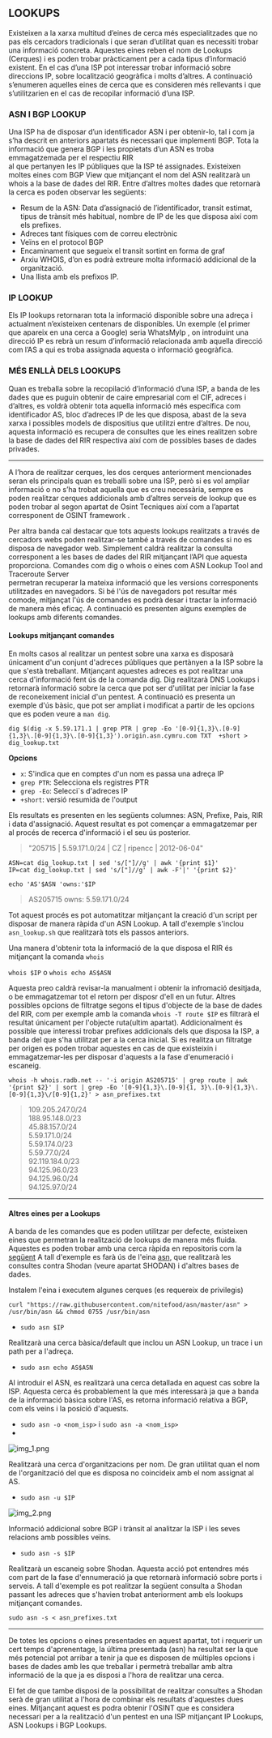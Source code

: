 ## LOOKUPS
Existeixen a la xarxa multitud d’eines de cerca més especialitzades que no pas els cercadors tradicionals i que seran 
d’utilitat quan es necessiti trobar una informació concreta. Aquestes eines reben el nom de Lookups (Cerques) i es poden
trobar pràcticament per a cada tipus d’informació existent. En el cas d’una ISP pot interessar trobar informació sobre 
direccions IP, sobre localització geogràfica i molts d’altres. A continuació s’enumeren aquelles eines de cerca que es 
consideren més rellevants i que s’utilitzarien en el cas de recopilar informació d’una ISP.  

### ASN I BGP LOOKUP  

Una ISP ha de disposar d’un identificador ASN i per obtenir-lo, tal i com ja s’ha descrit en anteriors apartats és necessari 
que implementi BGP. Tota la informació que genera BGP i les propietats d’un ASN es troba emmagatzemada per el respectiu RIR  
al que pertanyen les IP públiques que la ISP té assignades. Existeixen moltes eines com BGP View  que mitjançant el nom 
del ASN realitzarà un whois  a la base de dades del RIR. Entre d’altres moltes dades que retornarà la cerca es poden observar
les següents:

- Resum de la ASN: Data d’assignació de l’identificador, transit estimat, tipus de trànsit més habitual, nombre de IP 
de les que disposa així com els prefixes.  
- Adreces tant físiques com de correu electrònic  
- Veïns en el protocol BGP  
- Encaminament que segueix el transit sortint en forma de graf  
- Arxiu WHOIS, d’on es podrà extreure molta informació addicional de la organització.  
- Una llista amb els prefixos IP.  

### IP LOOKUP  

Els IP lookups retornaran tota la informació disponible sobre una adreça i actualment n’existeixen centenars de disponibles. 
Un exemple (el primer que apareix en una cerca a Google) seria WhatsMyIp , on introduint una direcció IP es rebrà un resum 
d’informació relacionada amb aquella direcció com l’AS a qui es troba assignada aquesta o informació geogràfica.

### MÉS ENLLÀ DELS LOOKUPS
Quan es treballa sobre la recopilació d’informació d’una ISP, a banda de les dades que es puguin obtenir de caire empresarial 
com el CIF, adreces i d’altres, es voldrà obtenir tota aquella informació més específica com identificador AS, bloc d’adreces 
IP de les que disposa, abast de la seva xarxa i possibles models de dispositius que utilitzi entre d’altres. De nou, aquesta 
informació es recupera de consultes que les eines realitzen sobre la base de dades del RIR respectiva així com de possibles 
bases de dades privades.

---  

A l’hora de realitzar cerques, les dos cerques anteriorment mencionades seran els principals quan es treballi sobre una ISP, 
però si es vol ampliar informació o no s’ha trobat aquella que es creu necessària, sempre es poden realitzar cerques addicionals 
amb d’altres serveis de lookup que es poden trobar al segon apartat de Osint Tecniques  així com a l’apartat corresponent 
de OSINT framework .

Per altra banda cal destacar que tots aquests lookups realitzats a través de cercadors webs poden realitzar-se també a través 
de comandes si no es disposa de navegador web. Simplement caldrà realitzar la consulta corresponent a les bases de dades del 
RIR mitjançant l’API que aquesta proporciona.  Comandes com dig  o whois  o eines com ASN Lookup Tool and Traceroute Server  
permetran recuperar la mateixa informació que les versions corresponents utilitzades en navegadors. Si bé l'ús de navegadors
pot resultar més comode, mitjançat l'ús de comandes es podrà desar i tractar la informació de manera més eficaç. A continuació
es presenten alguns exemples de lookups amb diferents comandes.

#### Lookups mitjançant comandes

En molts casos al realitzar un pentest sobre una xarxa es disposarà únicament d'un conjunt d'adreces públiques que pertànyen
a la ISP sobre la que s'està treballant. Mitjançant aquestes adreces es pot realitzar una cerca d'informació fent ús de la
comanda dig. Dig realitzarà DNS Lookups i retornarà informació sobre la cerca que pot ser d'utilitat per iniciar la fase
de reconeixement inicial d'un pentest. A continuació es presenta un exemple d'ús bàsic, que pot ser ampliat i modificat 
a partir de les opcions que es poden veure a `man dig`.

`dig $(dig -x 5.59.171.1 | grep PTR | grep -Eo '[0-9]{1,3}\.[0-9]{1,3}\.[0-9]{1,3}\.[0-9]{1,3}').origin.asn.cymru.com TXT 
+short > dig_lookup.txt`

**Opcions**

- `x`: S'indica que en comptes d'un nom es passa una adreça IP
- `grep PTR`: Selecciona els registres PTR
- `grep -Eo`: Selecci`s d'adreces IP
- `+short`: versió resumida de l'output

Els resultats es presenten en les següents columnes: ASN, Prefixe, Pais, RIR i data d'assignació. Aquest resultat es pot
començar a emmagatzemar per al procés de recerca d'informació i el seu ús posterior.

> "205715 | 5.59.171.0/24 | CZ | ripencc | 2012-06-04"  

`ASN=cat dig_lookup.txt | sed 's/["]//g' | awk '{print $1}'`  
`IP=cat dig_lookup.txt | sed 's/["]//g' | awk -F'|' '{print $2}'`  

`echo 'AS'$ASN 'owns:'$IP`  

> AS205715 owns: 5.59.171.0/24  

Tot aquest procés es pot automatitzar mitjançant la creació d'un script per disposar de manera ràpida d'un ASN Lookup. A tall
d'exemple s'inclou `asn_lookup.sh` que realitzarà tots els passos anteriors.

Una manera d'obtenir tota la informació de la que disposa el RIR és mitjançant la comanda `whois`

`whois $IP` o `whois echo AS$ASN`

Aquesta preo caldrà revisar-la manualment i obtenir la infromació desitjada, o be emmagatzemar tot el retorn per disposr
d'ell en un futur. Altres possibles opcions de filtratge segons el tipus d'objecte de la base de dades del RIR, com per 
exemple amb la comanda `whois -T route $IP` es filtrarà el resultat únicament per l'objecte ruta(ultim apartat). Addicionalment
és possible que interessi trobar prefixes addicionals dels que disposa la ISP, a banda del que s'ha utilitzat per a la cerca 
inicial. Si es realitza un filtratge per origen es poden trobar aquestes en cas de que existeixin i emmagatzemar-les per
disposar d'aquests a la fase d'enumeració i escaneig.

`whois -h whois.radb.net -- '-i origin AS205715' | grep route | awk '{print $2}' | sort | grep -Eo '[0-9]{1,3}\.[0-9]{1,
3}\.[0-9]{1,3}\.[0-9]{1,3}\/[0-9]{1,2}' > asn_prefixes.txt`

> 109.205.247.0/24  
> 188.95.148.0/23  
> 45.88.157.0/24  
> 5.59.171.0/24  
> 5.59.174.0/23  
> 5.59.77.0/24  
> 92.119.184.0/23  
> 94.125.96.0/23  
> 94.125.96.0/24  
> 94.125.97.0/24  

---

#### Altres eines per a Lookups

A banda de les comandes que es poden utilitzar per defecte, existeixen eines que permetran la realització de lookups de 
manera més fluida. Aquestes es poden trobar amb una cerca ràpida en repositoris com la [següent](https://github.com/topics/asn-lookup)
A tall d'exemple es farà ús de l'eina [asn](https://github.com/nitefood/asn), que realitzarà les consultes contra Shodan
(veure apartat SHODAN) i d'altres bases de dades.

Instalem l'eina i executem algunes cerques (es requereix de privilegis)

`curl "https://raw.githubusercontent.com/nitefood/asn/master/asn" > /usr/bin/asn && chmod 0755 /usr/bin/asn`

- `sudo asn $IP`  

Realitzarà una cerca bàsica/default que inclou un ASN Lookup, un trace i un path per a l'adreça.

- `sudo asn echo AS$ASN`  

Al introduir el ASN, es realitzarà una cerca detallada en aquest cas sobre la ISP. Aquesta cerca
és probablement la que més interessarà ja que a banda de la informació bàsica sobre l'AS, es retorna informació relativa
a BGP, com els veins i la posició d'aquests.

- `sudo asn -o <nom_isp>` i  `sudo asn -a <nom_isp>`  
- 
![img_1.png](img_1.png)

Realitzarà una cerca d'organitzacions per nom. De gran utilitat quan el nom de l'organització del que es disposa no coincideix 
amb el nom assignat al AS.

- `sudo asn -u $IP`  

![img_2.png](img_2.png)

Informació addicional sobre BGP i trànsit al analitzar la ISP i les seves relacions amb possibles veïns.

- `sudo asn -s $IP` 

Realitzarà un escaneig sobre Shodan. Aquesta acció pot entendres més com part de la fase d'ennumeració
ja que retornarà informació sobre ports i serveis. A tall d'exemple es pot realitzar la següent consulta a Shodan passant
les adreces que s'havien trobat anteriorment amb els lookups mitjançant comandes.

`sudo asn -s < asn_prefixes.txt`


---

De totes les opcions o eines presentades en aquest apartat, tot i requerir un cert temps d'aprenentage, la última presentada
(asn) ha resultat ser la que més potencial pot arribar a tenir ja que es disposen de múltiples opcions i bases de dades
amb les que treballar i permetrà treballar amb altra informació de la que ja es disposi a l'hora de realitzar una cerca. 

El fet de que tambe disposi de la possibilitat de realitzar consultes a Shodan serà de gran utilitat a l'hora de combinar 
els resultats d'aquestes dues eines. Mitjançant aquest es podra obtenir l'OSINT que es considera necessari per a la realització 
d'un pentest en una ISP mitjançant IP Lookups, ASN Lookups i BGP Lookups.






